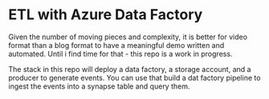 # ETL with Azure Data Factory

Given the number of moving pieces and complexity, it is better for video format than a blog format to have a meaningful demo written and automated. Until i find time for that - this repo is a work in progress.

The stack in this repo will deploy a data factory, a storage account, and a producer to generate events. You can use that build a dat factory pipeline to ingest the events into a synapse table and query them.
